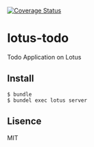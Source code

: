 [![Coverage Status](https://coveralls.io/repos/cncgl/lotus-todo/badge.svg?branch=master&service=github)](https://coveralls.io/github/cncgl/lotus-todo?branch=master)

# lotus-todo
Todo Application on Lotus

## Install
```
$ bundle
$ bundel exec lotus server
```

## Lisence
MIT
